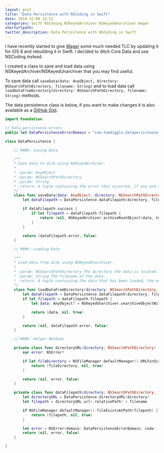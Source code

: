 ```yaml
---
layout: post
title: "Data Persistence with NSCoding in Swift"
date: 2014-12-08 12:52
categories: Swift NSCoding NSKeyedArchiver NSKeyedUnarchiver Wager
shorturlpath:
twitter_description: Data Persistence with NSCoding in Swift
---
```


I have recently started to give [Wager](https://itunes.apple.com/gb/app/wager/id378869159?mt=8&uo=4) some much needed TLC by updating it for iOS 8 and rebuilding it in Swift. I decided to ditch Core Data and use NSCoding instead.

I created a class to save and load data using NSKeyedArchiver/NSKeyedUnarchiver that you may find useful.

To save data call `saveData(data: AnyObject, directory: NSSearchPathDirectory, filename: String)` and to load data call `loadDataFromDirectory(directory: NSSearchPathDirectory, filename: String)` methods.

The data persistence class is below, if you want to make changes it is also available as a [GitHub Gist](https://gist.github.com/tomdiggle/75906f60a485affaabd2).

~~~ swift
import Foundation

// Data persistence errors
public let DataPersistenceErrorDomain = "com.tomdiggle.datapersistence.error"

class DataPersistence {

    // MARK: Saving Data

    /**
    * Save data to disk using NSKeyedArchiver.
    *
    * :param: AnyObject
    * :param: NSSearchPathDirectory
    * :param: String
    * :return: A tuple containing the error that occurred, if any and a success and a boolen value to indicate success or failure.
    */
    class func saveData(data: AnyObject, directory: NSSearchPathDirectory, filename: String) -> (error: NSError?, success: Bool) {
        let dataFilepath = DataPersistence.dataFilepath(directory, filename: filename)

        if dataFilepath.success {
            if let filepath = dataFilepath.filepath {
                return (nil, NSKeyedArchiver.archiveRootObject(data, toFile: filepath))
            }
        }

        return (dataFilepath.error, false)
    }

    // MARK: Loading Data

    /**
    * Load data from disk using NSKeyedUnarchiver.
    *
    * :param: NSSearchPathDirectory The directory the data is located.
    * :param: String The filename of the data.
    * :return: A tuple containing the data that has been loaded, the error that occurred, if any and a boolen value to indicate success or failure.
    */
    class func loadDataFromDirectory(directory: NSSearchPathDirectory, filename: String) -> (data: AnyObject?, error: NSError?, success: Bool) {
        let dataFilepath = DataPersistence.dataFilepath(directory, filename: filename)
        if let filepath = dataFilepath.filepath {
            let data: AnyObject? = NSKeyedUnarchiver.unarchiveObjectWithFile(filepath)

            return (data, nil, true)
        }

        return (nil, dataFilepath.error, false)
    }

    // MARK: Helper Methods

    private class func directoryURL(directory: NSSearchPathDirectory) -> (url: NSURL?, error: NSError?, success: Bool) {
        var error: NSError?

        if let fileDirectory = NSFileManager.defaultManager().URLForDirectory(directory, inDomain: NSSearchPathDomainMask.UserDomainMask, appropriateForURL: nil, create: false, error: &error) {
            return (fileDirectory, nil, true)
        }

        return (nil, error, false)
    }

    private class func dataFilepath(directory: NSSearchPathDirectory, filename: String) -> (filepath: String?, error: NSError?, success: Bool) {
        let directoryURL = DataPersistence.directoryURL(directory)
        let filepath = directoryURL.url!.relativePath! + filename

        if NSFileManager.defaultManager().fileExistsAtPath(filepath) {
            return (filepath, nil, true)
        }

        let error = NSError(domain: DataPersistenceErrorDomain, code: -1, userInfo: nil)
        return (nil, error, false)
    }

}
~~~
